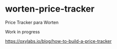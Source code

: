 # worten-price-tracker
Price Tracker para Worten

Work in progress

https://oxylabs.io/blog/how-to-build-a-price-tracker
